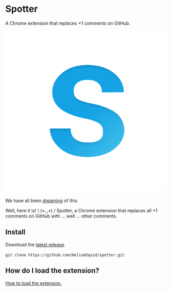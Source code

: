 # Spotter
A Chrome extension that replaces +1 comments on GitHub.

![Spotter](icon.png)

We have all been [dreaming](https://i.imgur.com/k9RAFbW.gif) of this.

Well, here it is! \ (•◡•) / Spotter, a Chrome extension that replaces all +1 comments on GitHub with ... well ... other comments.

## Install

Download the [latest release](https://github.com/HeliumSquid/spotter/archive/master.zip).

`git clone https://github.com/HeliumSquid/spotter.git`

## How do I load the extension?

[How to load the extension.](https://developer.chrome.com/extensions/getstarted#unpacked)

